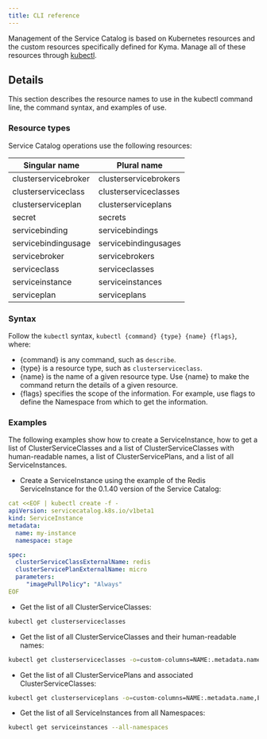 ```yaml
---
title: CLI reference
---
```


Management of the Service Catalog is based on Kubernetes resources and the custom resources specifically defined for Kyma. Manage all of these resources through [kubectl](https://kubernetes.io/docs/reference/kubectl/overview/).

## Details

This section describes the resource names to use in the kubectl command line, the command syntax, and examples of use.

### Resource types

Service Catalog operations use the following resources:

| Singular name      | Plural name         |
| ------------------ |---------------------|
|clusterservicebroker|clusterservicebrokers|
|clusterserviceclass |clusterserviceclasses|
|clusterserviceplan  |clusterserviceplans  |
|secret              |secrets              |
|servicebinding      |servicebindings      |
|servicebindingusage |servicebindingusages |
|servicebroker       |servicebrokers       |
|serviceclass        |serviceclasses       |
|serviceinstance     |serviceinstances     |
|serviceplan         |serviceplans         |


### Syntax

Follow the `kubectl` syntax, `kubectl {command} {type} {name} {flags}`, where:

* {command} is any command, such as `describe`.
* {type} is a resource type, such as `clusterserviceclass`.
* {name} is the name of a given resource type. Use {name} to make the command return the details of a given resource.
* {flags} specifies the scope of the information. For example, use flags to define the Namespace from which to get the information.

### Examples
The following examples show how to create a ServiceInstance, how to get a list of ClusterServiceClasses and a list of ClusterServiceClasses with human-readable names, a list of ClusterServicePlans, and a list of all ServiceInstances.

* Create a ServiceInstance using the example of the Redis ServiceInstance for the 0.1.40 version of the Service Catalog:

``` yaml
cat <<EOF | kubectl create -f -
apiVersion: servicecatalog.k8s.io/v1beta1
kind: ServiceInstance
metadata:
  name: my-instance
  namespace: stage

spec:
  clusterServiceClassExternalName: redis
  clusterServicePlanExternalName: micro
  parameters:
     "imagePullPolicy": "Always"
EOF
```

* Get the list of all ClusterServiceClasses:
``` bash
kubectl get clusterserviceclasses
```
* Get the list of all ClusterServiceClasses and their human-readable names:
``` bash
kubectl get clusterserviceclasses -o=custom-columns=NAME:.metadata.name,EXTERNAL\ NAME:.spec.externalName
```

* Get the list of all ClusterServicePlans and associated ClusterServiceClasses:
``` bash
kubectl get clusterserviceplans -o=custom-columns=NAME:.metadata.name,EXTERNAL\ NAME:.spec.externalName,EXTERNAL\ SERVICE\ CLASS:.spec.clusterServiceClassRef
```
* Get the list of all ServiceInstances from all Namespaces:
``` bash
kubectl get serviceinstances --all-namespaces
```
